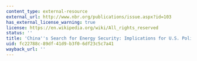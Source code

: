 ```yaml
---
content_type: external-resource
external_url: http://www.nbr.org/publications/issue.aspx?id=103
has_external_license_warning: true
license: https://en.wikipedia.org/wiki/All_rights_reserved
status: ''
title: 'China''s Search for Energy Security: Implications for U.S. Policy'
uid: fc22788c-89df-41d9-b3f0-6df23c5c7a41
wayback_url: ''
---
```

